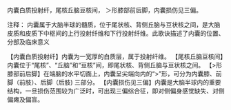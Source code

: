 内囊白质投射纤，尾核丘脑豆核间，
＞形膝部前后脚，内囊损伤见三偏。

注释：
内囊属于大脑半球的髓质，位于尾状核、背侧丘脑与豆状核之间，是大脑皮质和皮质下中枢间的上行投射纤维和下行投射纤维。此歌诀描述了内囊的位置、分部及临床意义

【内囊白质投射纤】内囊为一宽厚的白质层，属于投射纤维。
【尾核丘脑豆核间】内囊位于“尾核”、“丘脑”和“豆核”间，即尾状核、背侧丘脑与豆状核之间。
【>形膝部前后脚】在端脑的水平切面上，内囊呈尖端向内的“>”形，可分为内囊膝、前脚（前肢）、后脚（后肢) 三部分。
【内囊损伤见三偏】内囊是大脑半球内的重要结构，一旦损伤范围较为广泛时，可出现三偏综合征，即对侧偏身感觉缺失、对侧偏瘫及偏盲。
